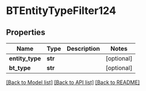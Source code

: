 # BTEntityTypeFilter124

## Properties
Name | Type | Description | Notes
------------ | ------------- | ------------- | -------------
**entity_type** | **str** |  | [optional] 
**bt_type** | **str** |  | [optional] 

[[Back to Model list]](../README.md#documentation-for-models) [[Back to API list]](../README.md#documentation-for-api-endpoints) [[Back to README]](../README.md)


